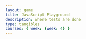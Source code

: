 ```yaml
---
layout: game
title: JavaScript Playground
description: where tests are done
type: tangibles
courses: { week: {week: 4} }
---
```





<!-- Playground -->
<script>
  //Backslash Stuff
  const backSlash = "First\nSecondLine\t\\Second\nThird";
  console.log(backSlash);


  // Concatenation
  let coding = "Hello " + "World. "
  coding += "Coding is Fun! "
  coding += "Javascript > Python. "
  coding += "I'm " + person
  console.log(coding);

  // Length
  console.log(person.length);

  //Bracket Notation
  const firstName = "John";
  const firstLetter = firstName[0];
  console.log(firstLetter);

</script>



<!-- Arrays -->
<script>

  // Simple Arrays //

  //Data for a sandwich
  const sandwich = ["ham", "cheese", "bread"];
  console.log(sandwich)

  //Data for Xavier (Name and Age)
  const name = ["Xavier", 14];
  console.log(name)


  // Nested Arrays //

  //Two Arrays within an Array (Colorado & CSU Arrays within the Teams Array)
  const teams = [["Colorado", 43], ["CSU", 35]];
  console.log(teams)

  //Better way of formatting arrays by breaking each separate array into their own line
  const hobbits = [
    ["Frodo", "Baggins", 30], 
    ["Bilbo", "Baggins", 100]
  ]
  console.log(hobbits)


 // Array Data with Indexes //
  
  //Access Array Data with Indexes
  const tens = [10, 20, 30, 40, 50, 60, 70, 80, 90, 100];
  const ten = tens[0]
  console.log(tens[0]); //Output first value in array (10)
  console.log(ten); //Can also just call upon the variable with the value of tens[0] stored
 
  //Modify Array Dat with Indexes
  const twenties = [0, 40, 60, 80, 100];
  twenties[0] = 20; //Change first value in array (0) to 20
  console.log(twenties);

  //Access Multi-Dimensional Arrays With Indexes
  const states = [
    ["California", 1850],
    ["Texas", 1845],
    ["New York", 1788],
    ["Florida", 1845],
    [["Weird", 2023], "Hi!"]
  ];

  const subarray = states[2]; //Third Array within the States Array (New York)
  console.log(subarray);
  const nestedSubarray = states[4][0]; //First Array within the 5th Array ("Weird", 2023)
  console.log(nestedSubarray);
  const element = states[4][0][1]; // 2nd element within the first array of the 5th array  (2023)
  console.log(element);

  //Appending Arrays with push
   const alphabet = ["a","b","c","d"];
   alphabet.push("e","f","g","h"); //Add e, f, g, & h to the alphabet array
   console.log(alphabet)
  
   const numbers = [1,2,3];
   numbers.push([100,200,300]); //Add an array within the numbers array
   console.log(numbers)
   

 let x = 0;
 while(x < 100) {
  console.log("The number is " + x);
  x += 1;
 }

// Simplifed Version
 for (x = 0; x < 100; x++) {
    console.log("The number is " + x);
 }

</script>